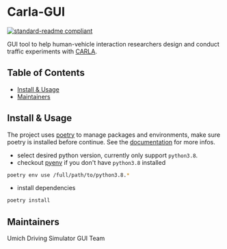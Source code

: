 # Carla-GUI

[![standard-readme compliant](https://img.shields.io/badge/readme%20style-standard-brightgreen.svg?style=flat-square)](https://github.com/RichardLitt/standard-readme)

GUI tool to help human-vehicle interaction researchers design and conduct traffic experiments with [CARLA](https://carla.org/).


## Table of Contents

* [Install & Usage](##Install-&-Usage)
* [Maintainers](##Maintainers)

## Install & Usage

The project uses [poetry](https://python-poetry.org/) to manage packages and environments, make sure poetry is installed before continue. See the [documentation](https://python-poetry.org/docs/) for more infos.

* select desired python version, currently only support `python3.8`.
* checkout [pyenv](https://github.com/pyenv/pyenv) if you don't have `python3.8` installed

```bash
poetry env use /full/path/to/python3.8.*
```

* install dependencies

```bash
poetry install
```

## Maintainers

Umich Driving Simulator GUI Team










